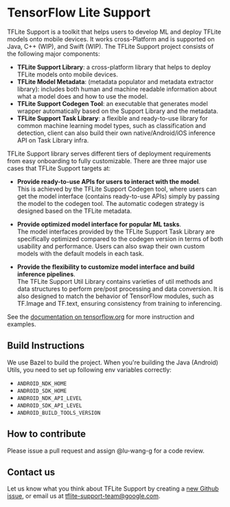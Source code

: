# TensorFlow Lite Support

TFLite Support is a toolkit that helps users to develop ML and deploy TFLite
models onto mobile devices. It works cross-Platform and is supported on Java,
C++ (WIP), and Swift (WIP). The TFLite Support project consists of the following
major components:

*   **TFLite Support Library**: a cross-platform library that helps to deploy
    TFLite models onto mobile devices.
*   **TFLite Model Metadata**: (metadata populator and metadata extractor
    library): includes both human and machine readable information about what a
    model does and how to use the model.
*   **TFLite Support Codegen Tool**: an executable that generates model wrapper
    automatically based on the Support Library and the metadata.
*   **TFLite Support Task Library**: a flexible and ready-to-use library for
    common machine learning model types, such as classification and detection,
    client can also build their own native/Android/iOS inference API on Task
    Library infra.

TFLite Support library serves different tiers of deployment requirements from
easy onboarding to fully customizable. There are three major use cases that
TFLite Support targets at:

*   **Provide ready-to-use APIs for users to interact with the model**. \
    This is achieved by the TFLite Support Codegen tool, where users can get the
    model interface (contains ready-to-use APIs) simply by passing the model to
    the codegen tool. The automatic codegen strategy is designed based on the
    TFLite metadata.

*   **Provide optimized model interface for popular ML tasks**. \
    The model interfaces provided by the TFLite Support Task Library are
    specifically optimized compared to the codegen version in terms of both
    usability and performance. Users can also swap their own custom models with
    the default models in each task.

*   **Provide the flexibility to customize model interface and build inference
    pipelines**. \
    The TFLite Support Util Library contains varieties of util methods and data
    structures to perform pre/post processing and data conversion. It is also
    designed to match the behavior of TensorFlow modules, such as TF.Image and
    TF.text, ensuring consistency from training to inferencing.

See the
[documentation on tensorflow.org](https://www.tensorflow.org/lite/inference_with_metadata/overview)
for more instruction and examples.

## Build Instructions

We use Bazel to build the project. When you're building the Java (Android)
Utils, you need to set up following env variables correctly:

*   `ANDROID_NDK_HOME`
*   `ANDROID_SDK_HOME`
*   `ANDROID_NDK_API_LEVEL`
*   `ANDROID_SDK_API_LEVEL`
*   `ANDROID_BUILD_TOOLS_VERSION`

## How to contribute

Please issue a pull request and assign @lu-wang-g for a code review.

## Contact us

Let us know what you think about TFLite Support by creating a
[new Github issue](https://github.com/tensorflow/tflite-support/issues/new), or
email us at tflite-support-team@google.com.
